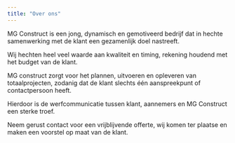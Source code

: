 ```yaml
---
title: "Over ons"
---
```

MG Construct is een jong, dynamisch en gemotiveerd bedrijf dat in hechte samenwerking met de klant een gezamenlijk doel nastreeft.

Wij hechten heel veel waarde aan kwaliteit en timing, rekening houdend met het budget van de klant.

MG construct zorgt voor het plannen, uitvoeren en opleveren van totaalprojecten, zodanig dat de klant slechts één aanspreekpunt of contactpersoon heeft.

Hierdoor is de werfcommunicatie tussen klant, aannemers en MG Construct een sterke troef.

Neem gerust contact voor een vrijblijvende offerte, wij komen ter plaatse en maken een voorstel op maat van de klant.

